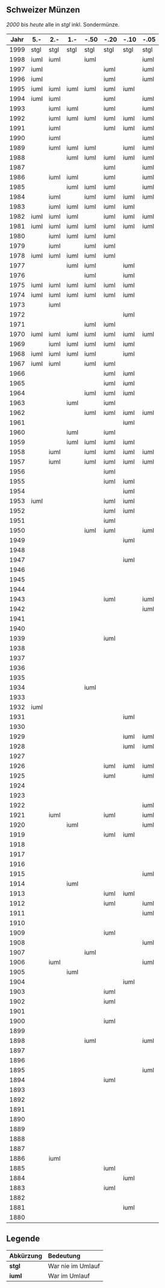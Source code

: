 ## Schweizer Münzen

*2000* bis *heute* alle in *stgl* inkl. Sondermünze.

| Jahr |  5.- |  2.- |  1.- | -.50 | -.20 | -.10 | -.05 |
|------|------|------|------|------|------|------|------|
| 1999 | stgl | stgl | stgl | stgl | stgl | stgl | stgl |
| 1998 | iuml | iuml |      | iuml |      |      | iuml |
| 1997 | iuml |      |      |      | iuml |      | iuml |
| 1996 | iuml |      |      |      | iuml |      | iuml |
| 1995 | iuml | iuml | iuml | iuml | iuml | iuml |      |
| 1994 | iuml | iuml |      |      | iuml |      | iuml |
| 1993 |      | iuml | iuml |      | iuml |      | iuml |
| 1992 |      | iuml | iuml | iuml | iuml | iuml | iuml |
| 1991 |      | iuml |      |      | iuml | iuml | iuml |
| 1990 |      | iuml |      |      |      |      | iuml |
| 1989 |      | iuml | iuml | iuml |      | iuml | iuml |
| 1988 |      |      | iuml | iuml | iuml | iuml | iuml |
| 1987 |      |      |      |      | iuml |      | iuml |
| 1986 |      | iuml | iuml |      | iuml |      | iuml |
| 1985 |      |      | iuml | iuml | iuml |      | iuml |
| 1984 |      | iuml |      | iuml | iuml | iuml | iuml |
| 1983 |      | iuml | iuml | iuml | iuml | iuml |      |
| 1982 | iuml | iuml | iuml |      | iuml | iuml | iuml |
| 1981 | iuml | iuml | iuml | iuml | iuml | iuml | iuml |
| 1980 |      | iuml | iuml | iuml | iuml |      |      |
| 1979 |      | iuml |      | iuml | iuml |      |      |
| 1978 | iuml | iuml | iuml | iuml | iuml |      |      |
| 1977 |      |      | iuml | iuml |      | iuml |      |
| 1976 |      |      |      | iuml |      | iuml |      |
| 1975 | iuml | iuml | iuml | iuml | iuml | iuml |      |
| 1974 | iuml | iuml | iuml | iuml | iuml | iuml |      |
| 1973 |      | iuml |      |      |      |      |      |
| 1972 |      |      |      |      |      | iuml |      |
| 1971 |      |      |      | iuml | iuml |      |      |
| 1970 | iuml | iuml | iuml | iuml | iuml | iuml | iuml |
| 1969 |      | iuml | iuml | iuml | iuml | iuml |      |
| 1968 | iuml | iuml | iuml | iuml |      | iuml |      |
| 1967 | iuml | iuml |      | iuml | iuml |      |      |
| 1966 |      |      |      |      | iuml | iuml |      |
| 1965 |      |      |      |      | iuml | iuml |      |
| 1964 |      |      |      | iuml | iuml | iuml |      |
| 1963 |      |      | iuml |      | iuml |      |      |
| 1962 |      |      |      | iuml | iuml | iuml | iuml |
| 1961 |      |      |      |      |      | iuml |      |
| 1960 |      |      | iuml |      | iuml |      |      |
| 1959 |      |      | iuml | iuml | iuml | iuml |      |
| 1958 |      | iuml |      | iuml | iuml | iuml | iuml |
| 1957 |      | iuml |      | iuml | iuml | iuml | iuml |
| 1956 |      |      |      |      | iuml |      |      |
| 1955 |      |      |      |      | iuml | iuml |      |
| 1954 |      |      |      |      |      | iuml |      |
| 1953 | iuml |      |      |      | iuml | iuml |      |
| 1952 |      |      |      |      | iuml | iuml |      |
| 1951 |      |      |      |      | iuml |      |      |
| 1950 |      |      |      | iuml | iuml |      | iuml |
| 1949 |      |      |      |      |      | iuml |      |
| 1948 |      |      |      |      |      |      |      |
| 1947 |      |      |      |      |      | iuml |      |
| 1946 |      |      |      |      |      |      |      |
| 1945 |      |      |      |      |      |      |      |
| 1944 |      |      |      |      |      |      |      |
| 1943 |      |      |      |      | iuml |      | iuml |
| 1942 |      |      |      |      |      |      | iuml |
| 1941 |      |      |      |      |      |      |      |
| 1940 |      |      |      |      |      |      |      |
| 1939 |      |      |      |      | iuml |      |      |
| 1938 |      |      |      |      |      |      |      |
| 1937 |      |      |      |      |      |      |      |
| 1936 |      |      |      |      |      |      |      |
| 1935 |      |      |      |      |      |      |      |
| 1934 |      |      |      | iuml |      |      |      |
| 1933 |      |      |      |      |      |      |      |
| 1932 | iuml |      |      |      |      |      |      |
| 1931 |      |      |      |      |      | iuml |      |
| 1930 |      |      |      |      |      |      |      |
| 1929 |      |      |      |      |      | iuml | iuml |
| 1928 |      |      |      |      |      | iuml | iuml |
| 1927 |      |      |      |      |      |      |      |
| 1926 |      |      |      |      | iuml | iuml | iuml |
| 1925 |      |      |      |      | iuml |      | iuml |
| 1924 |      |      |      |      |      |      |      |
| 1923 |      |      |      |      |      |      |      |
| 1922 |      |      |      |      |      |      | iuml |
| 1921 |      | iuml |      |      | iuml |      | iuml |
| 1920 |      |      | iuml |      |      |      | iuml |
| 1919 |      |      |      |      | iuml | iuml |      |
| 1918 |      |      |      |      |      |      |      |
| 1917 |      |      |      |      |      |      |      |
| 1916 |      |      |      |      |      |      |      |
| 1915 |      |      |      |      |      |      | iuml |
| 1914 |      |      | iuml |      |      |      |      |
| 1913 |      |      |      |      | iuml | iuml |      |
| 1912 |      |      |      |      | iuml |      | iuml |
| 1911 |      |      |      |      |      |      | iuml |
| 1910 |      |      |      |      |      |      |      |
| 1909 |      |      |      |      | iuml |      |      |
| 1908 |      |      |      |      |      |      | iuml |
| 1907 |      |      |      | iuml |      |      |      |
| 1906 |      | iuml |      |      |      |      | iuml |
| 1905 |      |      | iuml |      |      |      |      |
| 1904 |      |      |      |      |      | iuml |      |
| 1903 |      |      |      |      | iuml |      |      |
| 1902 |      |      |      |      | iuml |      |      |
| 1901 |      |      |      |      |      |      |      |
| 1900 |      |      |      |      | iuml |      |      |
| 1899 |      |      |      |      |      |      |      |
| 1898 |      |      |      | iuml |      |      | iuml |
| 1897 |      |      |      |      |      |      |      |
| 1896 |      |      |      |      |      |      |      |
| 1895 |      |      |      |      |      |      | iuml |
| 1894 |      |      |      |      | iuml |      |      |
| 1893 |      |      |      |      |      |      |      |
| 1892 |      |      |      |      |      |      |      |
| 1891 |      |      |      |      |      |      |      |
| 1890 |      |      |      |      |      |      |      |
| 1889 |      |      |      |      |      |      |      |
| 1888 |      |      |      |      |      |      |      |
| 1887 |      |      |      |      |      |      |      |
| 1886 |      | iuml |      |      |      |      |      |
| 1885 |      |      |      |      | iuml |      |      |
| 1884 |      |      |      |      |      | iuml |      |
| 1883 |      |      |      |      | iuml |      |      |
| 1882 |      |      |      |      |      |      |      |
| 1881 |      |      |      |      |      | iuml |      |
| 1880 |      |      |      |      |      |      |      |

## Legende

| Abkürzung | Bedeutung         |
|:----------|:------------------|
| **stgl**  | War nie im Umlauf |
| **iuml**  | War im Umlauf     |
